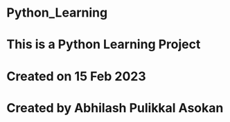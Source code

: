 # Python_Learning
# This is a Python Learning Project
# Created on 15 Feb 2023
# Created by Abhilash Pulikkal Asokan
